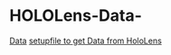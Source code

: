 # HOLOLens-Data-

[Data](https://drive.google.com/file/d/1tX8ijogpk0LN8TUeeMMzwAQdn1wuyMSX/view?usp=sharing)
[setupfile to get Data from HoloLens](https://drive.google.com/file/d/10G6hgfdNlNr5fKLtT3UwNS06HKeiqAAa/view?usp=sharing)
